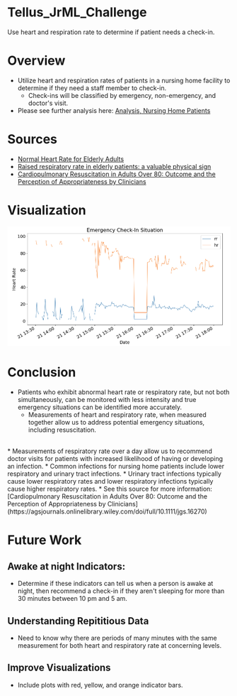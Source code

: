 # Tellus_JrML_Challenge
Use heart and respiration rate to determine if patient needs a check-in.

# Overview
* Utilize heart and respiration rates of patients in a nursing home facility to determine if they need a staff member to check-in.
    * Check-ins will be classified by emergency, non-emergency, and doctor's visit.
* Please see further analysis here: [Analysis, Nursing Home Patients](https://github.com/jpetoskey/Tellus_JrML_Challenge/blob/main/code/Analysis%2C%20Nursing%20Home%20Patients.ipynb)

# Sources
* [Normal Heart Rate for Elderly Adults](https://www.griswoldhomecare.com/blog/2021/september/normal-heart-rate-for-elderly-adults/)
* [Raised respiratory rate in elderly patients: a valuable physical sign](https://www.ncbi.nlm.nih.gov/pmc/articles/PMC1496225/)
* [Cardiopulmonary Resuscitation in Adults Over 80: Outcome and the Perception of Appropriateness by Clinicians](https://agsjournals.onlinelibrary.wiley.com/doi/full/10.1111/jgs.16270)

# Visualization
![Emergency Check-In Situation](https://github.com/jpetoskey/TellusYouCare_JuniorMLChallenge/blob/main/images/Emergency_check_in.png)

# Conclusion
* Patients who exhibit abnormal heart rate or respiratory rate, but not both simultaneously, can be monitored with less intensity and true emergency situations can be identified more accurately.
    * Measurements of heart and respiratory rate, when measured together allow us to address potential emergency situations, including resuscitation.
 
 <br>
* Measurements of respiratory rate over a day allow us to recommend doctor visits for patients with increased likelihood of having or developing an infection.  
    * Common infections for nursing home patients include lower respiratory and urinary tract infections.
        * Urinary tract infections typically cause lower respiratory rates and lower respiratory infections typically cause higher respiratory rates.
        * See this source for more information: [Cardiopulmonary Resuscitation in Adults Over 80: Outcome and the Perception of Appropriateness by Clinicians](https://agsjournals.onlinelibrary.wiley.com/doi/full/10.1111/jgs.16270)
        
# Future Work

## Awake at night Indicators:
* Determine if these indicators can tell us when a person is awake at night, then recommend a check-in if they aren't sleeping for more than 30 minutes between 10 pm and 5 am.

## Understanding Repititious Data
* Need to know why there are periods of many minutes with the same measurement for both heart and respiratory rate at concerning levels.

## Improve Visualizations
* Include plots with red, yellow, and orange indicator bars.